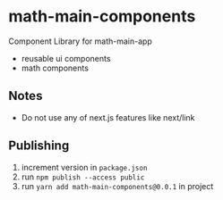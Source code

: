 # math-main-components

Component Library for math-main-app

- reusable ui components
- math components

## Notes
- Do not use any of next.js features like next/link

## Publishing
1. increment version in `package.json`
2. run `npm publish --access public`
3. run `yarn add math-main-components@0.0.1` in project